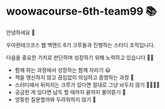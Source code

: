 # woowacourse-6th-team99 📚

안녕하세요 🙌 

우아한테크코스 웹 백엔드 6기 크루들과 진행하는 스터디 조직입니다.  

다음을 중요한 가치로 판단하며 성장하기 위해 노력하고 있습니다 💪🏻 

- 함께 하는 과정에서 성장하는 함께 자라기 😃
- 책을 맹신하지 않고 끊임없이 의심하고 증명하는 과정 🤔
- 스터디에서 뒤처지는 크루가 있다면 절대로 그냥 놔두지 않기 🚶🏻🚶🏻
- 궁금한 게 있다면 납득 할 때까지 끝까지 물어뜯기 🐶
- 엉뚱한 질문할까봐 두려워하지 않기 👊

